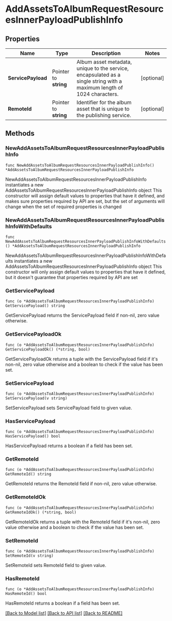 # AddAssetsToAlbumRequestResourcesInnerPayloadPublishInfo

## Properties

Name | Type | Description | Notes
------------ | ------------- | ------------- | -------------
**ServicePayload** | Pointer to **string** | Album asset metadata, unique to the service, encapsulated as a single string with a maximum length of 1024 characters. | [optional] 
**RemoteId** | Pointer to **string** | Identifier for the album asset that is unique to the publishing service. | [optional] 

## Methods

### NewAddAssetsToAlbumRequestResourcesInnerPayloadPublishInfo

`func NewAddAssetsToAlbumRequestResourcesInnerPayloadPublishInfo() *AddAssetsToAlbumRequestResourcesInnerPayloadPublishInfo`

NewAddAssetsToAlbumRequestResourcesInnerPayloadPublishInfo instantiates a new AddAssetsToAlbumRequestResourcesInnerPayloadPublishInfo object
This constructor will assign default values to properties that have it defined,
and makes sure properties required by API are set, but the set of arguments
will change when the set of required properties is changed

### NewAddAssetsToAlbumRequestResourcesInnerPayloadPublishInfoWithDefaults

`func NewAddAssetsToAlbumRequestResourcesInnerPayloadPublishInfoWithDefaults() *AddAssetsToAlbumRequestResourcesInnerPayloadPublishInfo`

NewAddAssetsToAlbumRequestResourcesInnerPayloadPublishInfoWithDefaults instantiates a new AddAssetsToAlbumRequestResourcesInnerPayloadPublishInfo object
This constructor will only assign default values to properties that have it defined,
but it doesn't guarantee that properties required by API are set

### GetServicePayload

`func (o *AddAssetsToAlbumRequestResourcesInnerPayloadPublishInfo) GetServicePayload() string`

GetServicePayload returns the ServicePayload field if non-nil, zero value otherwise.

### GetServicePayloadOk

`func (o *AddAssetsToAlbumRequestResourcesInnerPayloadPublishInfo) GetServicePayloadOk() (*string, bool)`

GetServicePayloadOk returns a tuple with the ServicePayload field if it's non-nil, zero value otherwise
and a boolean to check if the value has been set.

### SetServicePayload

`func (o *AddAssetsToAlbumRequestResourcesInnerPayloadPublishInfo) SetServicePayload(v string)`

SetServicePayload sets ServicePayload field to given value.

### HasServicePayload

`func (o *AddAssetsToAlbumRequestResourcesInnerPayloadPublishInfo) HasServicePayload() bool`

HasServicePayload returns a boolean if a field has been set.

### GetRemoteId

`func (o *AddAssetsToAlbumRequestResourcesInnerPayloadPublishInfo) GetRemoteId() string`

GetRemoteId returns the RemoteId field if non-nil, zero value otherwise.

### GetRemoteIdOk

`func (o *AddAssetsToAlbumRequestResourcesInnerPayloadPublishInfo) GetRemoteIdOk() (*string, bool)`

GetRemoteIdOk returns a tuple with the RemoteId field if it's non-nil, zero value otherwise
and a boolean to check if the value has been set.

### SetRemoteId

`func (o *AddAssetsToAlbumRequestResourcesInnerPayloadPublishInfo) SetRemoteId(v string)`

SetRemoteId sets RemoteId field to given value.

### HasRemoteId

`func (o *AddAssetsToAlbumRequestResourcesInnerPayloadPublishInfo) HasRemoteId() bool`

HasRemoteId returns a boolean if a field has been set.


[[Back to Model list]](../README.md#documentation-for-models) [[Back to API list]](../README.md#documentation-for-api-endpoints) [[Back to README]](../README.md)



